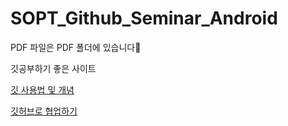 # SOPT_Github_Seminar_Android

PDF 파일은 PDF 폴더에 있습니다🤪

깃공부하기 좋은 사이트

[깃 사용법 및 개념](https://backlog.com/git-tutorial/kr/)


[깃허브로 협업하기](https://milooy.wordpress.com/2017/06/21/working-together-with-github-tutorial/)
